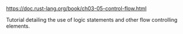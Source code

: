 https://doc.rust-lang.org/book/ch03-05-control-flow.html

Tutorial detailing the use of logic statements and other flow controlling elements.